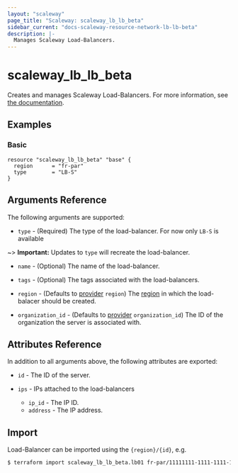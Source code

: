 ```yaml
---
layout: "scaleway"
page_title: "Scaleway: scaleway_lb_lb_beta"
sidebar_current: "docs-scaleway-resource-network-lb-lb-beta"
description: |-
  Manages Scaleway Load-Balancers.
---
```


# scaleway_lb_lb_beta

Creates and manages Scaleway Load-Balancers. For more information, see [the documentation](https://developers.scaleway.com/en/products/lb/api).

## Examples
    
### Basic

```hcl
resource "scaleway_lb_lb_beta" "base" {
  region      = "fr-par"
  type        = "LB-S"
}
```

## Arguments Reference

The following arguments are supported:

- `type` - (Required) The type of the load-balancer.  For now only `LB-S` is available

~> **Important:** Updates to `type` will recreate the load-balancer.

- `name` - (Optional) The name of the load-balancer.

- `tags` - (Optional) The tags associated with the load-balancers.

- `region` - (Defaults to [provider](../index.html#region) `region`) The [region](../guides/regions_and_zones.html#regions) in which the load-balacer should be created.

- `organization_id` - (Defaults to [provider](../index.html#organization_id) `organization_id`) The ID of the organization the server is associated with.


## Attributes Reference

In addition to all arguments above, the following attributes are exported:

- `id` - The ID of the server.

- `ips` - IPs attached to the load-balancers
   - `ip_id` - The IP ID.
   - `address` - The IP address.


## Import

Load-Balancer can be imported using the `{region}/{id}`, e.g.

```bash
$ terraform import scaleway_lb_lb_beta.lb01 fr-par/11111111-1111-1111-1111-111111111111
```
